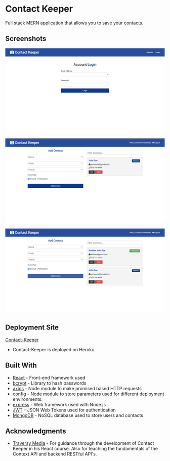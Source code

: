 # Contact Keeper

Full stack MERN application that allows you to save your contacts.

## Screenshots

![Alt text](/screenshots/login.png?raw=true 'Login Page')

![Alt text](/screenshots/contact.png?raw=true 'Single Contact Page')

![Alt text](/screenshots/contacts.png?raw=true 'Contacts Page')

## Deployment Site

[Contact-Keeper](https://floating-refuge-43177.herokuapp.com/login)

-   Contact-Keeper is deployed on Heroku.

## Built With

-   [React](https://reactjs.org/docs/getting-started.html) - Front-end framework used
-   [bcrypt](https://www.npmjs.com/package/bcrypt) - Library to hash passwords
-   [axios](https://github.com/axios/axios) - Node module to make promised based HTTP requests
-   [config](https://www.npmjs.com/package/config) - Node module to store parameters used for different deployment environments.
-   [express](https://www.npmjs.com/package/express) - Web framework used with Node.js
-   [JWT](https://jwt.io/) - JSON Web Tokens used for authentication
-   [MongoDB](https://www.mongodb.com/cloud/atlas) - NoSQL database used to store users and contacts

## Acknowledgments

-   [Traversy Media](https://github.com/bradtraversy) - For guidance through the development of Contact Keeper in his React course. Also for teaching the fundamentals of the Context API and backend RESTful API's.
